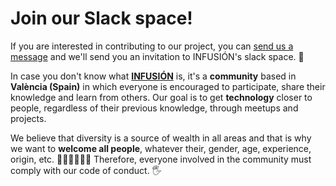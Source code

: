 # Join our Slack space!

If you are interested in contributing to our project, you can
[send us a message](mailto:hola@infusionvlc.com) and we'll send you an
invitation to INFUSIÓN's slack space. :tada:

In case you don't know what **[INFUSIÓN](www.infusionvlc.com)** is,
it's a **community** based in **València (Spain)** in which everyone
is encouraged to participate, share their knowledge and learn from others.
Our goal is to get **technology** closer to people, regardless of their
previous knowledge, through meetups and projects.

We believe that diversity is a source of wealth in all areas and that is
why we want to **welcome all people**, whatever their, gender, age, experience,
origin, etc. 👱🧔🏽👨🌾👵 Therefore, everyone involved in the community must
comply with our code of conduct. 🖐️